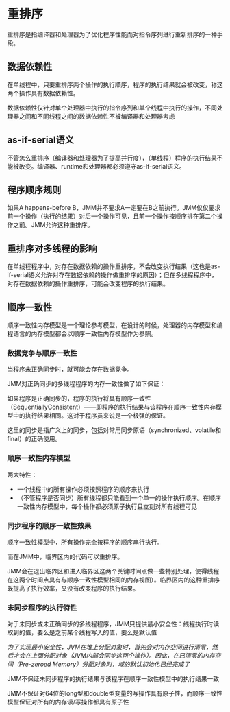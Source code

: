 # 重排序

重排序是指编译器和处理器为了优化程序性能而对指令序列进行重新排序的一种手段。

## 数据依赖性

在单线程中，只要重排序两个操作的执行顺序，程序的执行结果就会被改变，称这两个操作具有数据依赖性。

数据依赖性仅针对单个处理器中执行的指令序列和单个线程中执行的操作，不同处理器之间和不同线程之间的数据依赖性不被编译器和处理器考虑

## as-if-serial语义

不管怎么重排序（编译器和处理器为了提高并行度），（单线程）程序的执行结果不能被改变。编译器、runtime和处理器都必须遵守as-if-serial语义。

##  程序顺序规则

如果A happens-before B，JMM并不要求A一定要在B之前执行。JMM仅仅要求前一个操作（执行的结果）对后一个操作可见，且前一个操作按顺序排在第二个操作之前。JMM允许这种重排序。

## 重排序对多线程的影响

在单线程程序中，对存在数据依赖的操作重排序，不会改变执行结果（这也是as-if-serial语义允许对存在数据依赖的操作做重排序的原因）；但在多线程程序中，对存在数据依赖的操作重排序，可能会改变程序的执行结果。

## 顺序一致性

顺序一致性内存模型是一个理论参考模型，在设计的时候，处理器的内存模型和编程语言的内存模型都会以顺序一致性内存模型作为参照。

### 数据竞争与顺序一致性

当程序未正确同步时，就可能会存在数据竞争。

JMM对正确同步的多线程程序的内存一致性做了如下保证：

如果程序是正确同步的，程序的执行将具有顺序一致性（SequentiallyConsistent）——即程序的执行结果与该程序在顺序一致性内存模型中的执行结果相同。这对于程序员来说是一个极强的保证。

这里的同步是指广义上的同步，包括对常用同步原语（synchronized、volatile和final）的正确使用。

### 顺序一致性内存模型

两大特性：

- 一个线程中的所有操作必须按照程序的顺序来执行
- （不管程序是否同步）所有线程都只能看到一个单一的操作执行顺序。在顺序一致性内存模型中，每个操作都必须原子执行且立刻对所有线程可见


### 同步程序的顺序一致性效果

顺序一致性模型中，所有操作完全按程序的顺序串行执行。

而在JMM中，临界区内的代码可以重排序。

JMM会在退出临界区和进入临界区这两个关键时间点做一些特别处理，使得线程在这两个时间点具有与顺序一致性模型相同的内存视图）。临界区内的这种重排序既提高了执行效率，又没有改变程序的执行结果。

### 未同步程序的执行特性


对于未同步或未正确同步的多线程程序，JMM只提供最小安全性：线程执行时读取到的值，要么是之前某个线程写入的值，要么是默认值


*为了实现最小安全性，JVM在堆上分配对象时，首先会对内存空间进行清零，然后才会在上面分配对象（JVM内部会同步这两个操作）。因此，在已清零的内存空间（Pre-zeroed Memory）分配对象时，域的默认初始化已经完成了*

JMM不保证未同步程序的执行结果与该程序在顺序一致性模型中的执行结果一致

JMM不保证对64位的long型和double型变量的写操作具有原子性，而顺序一致性模型保证对所有的内存读/写操作都具有原子性

